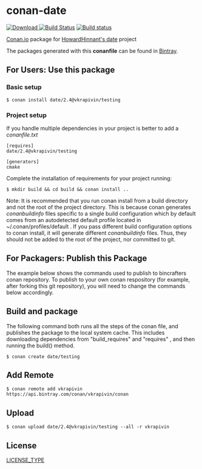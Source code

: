 # conan-date

[ ![Download](https://api.bintray.com/packages/vkrapivin/conan/date%3Avkrapivin/images/download.svg) ](https://bintray.com/vkrapivin/conan/date%3Avkrapivin/_latestVersion)
[![Build Status](https://travis-ci.org/StiventoUser/conan-date.svg?branch=testing%2F2.4)](https://travis-ci.org/StiventoUser/conan-date)
[![Build status](https://ci.appveyor.com/api/projects/status/nqjr5e8s4f3h9oag?svg=true)](https://ci.appveyor.com/project/StiventoUser/conan-date)

[Conan.io](https://conan.io) package for [HowardHinnant's date](https://github.com/HowardHinnant/date) project
 
The packages generated with this **conanfile** can be found in [Bintray](https://bintray.com/vkrapivin/conan/date%3Avkrapivin).

## For Users: Use this package

### Basic setup

    $ conan install date/2.4@vkrapivin/testing

### Project setup

If you handle multiple dependencies in your project is better to add a *conanfile.txt*

    [requires]
    date/2.4@vkrapivin/testing

    [generators]
    cmake

Complete the installation of requirements for your project running:

    $ mkdir build && cd build && conan install ..

Note: It is recommended that you run conan install from a build directory and not the root of the project directory.  This is because conan generates *conanbuildinfo* files specific to a single build configuration which by default comes from an autodetected default profile located in ~/.conan/profiles/default .  If you pass different build configuration options to conan install, it will generate different *conanbuildinfo* files.  Thus, they should not be added to the root of the project, nor committed to git.

## For Packagers: Publish this Package

The example below shows the commands used to publish to bincrafters conan repository. To publish to your own conan respository (for example, after forking this git repository), you will need to change the commands below accordingly.

## Build and package

The following command both runs all the steps of the conan file, and publishes the package to the local system cache.  This includes downloading dependencies from "build_requires" and "requires" , and then running the build() method.

    $ conan create date/testing

## Add Remote

    $ conan remote add vkrapivin https://api.bintray.com/conan/vkrapivin/conan 

## Upload

    $ conan upload date/2.4@vkrapivin/testing --all -r vkrapivin

## License
[LICENSE_TYPE](LICENSE)
